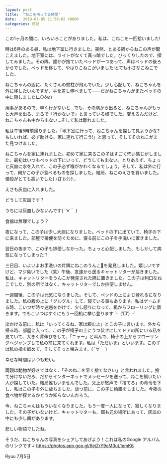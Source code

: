 ```yaml
---
layout: post
title:  "ねこを持ってる時間"
date:   2019-07-05 21:58:02 +0800
categories: 日記
---
```


この1ヶ月の間に、いろいろことがありました。私は、こねこを一匹拾いました!

時は6月のある昼、私は地下室に行きました。突然、とある隅からねこの声が聞こえました。地下室には、ライトがなくて真っ暗でした。びっくりしたので、探してみました。その隅、誰かが捨ていたベッドが一つあって、声はベッドの後ろからでした。ベッドを移して、やはりこねこがいました!とても小さなこねこでした。

ねこちゃんの辺に、たくさんの蚊柱が飛んでいた。少し心配して、ねこちゃんを外に移したいんですが、手を差し伸べまして――だがねこちゃんがまたベッドの中に隠しました(⑉⊙ȏ⊙)

用事があるので、早く行かないと…でも、その隅から出ると、ねこちゃんがもっと大声を出る、まるで「行かないで」と言っている様でした。変えるんだけど、ねこちゃんも中から出ない…そして私は離れました。

私は午後5時前帰りました。「地下室に行って、ねこちゃんを探して見ようかな?もしいれば、必ず助ける、家に連れて行こう!」と思って、そしてそのねこがまた見つけました。

ねこちゃんを家に連れました。初めて家に来るこの子はすごく怖い感じがしました。最初はいつもベッドの下にいって、どうしても出ない。とりあえず、ちょっと灰皿に水を入れて、この子必ず喉がかわくなるでしょう。そして、私は外に行って、何かこの子が食べるものを探しました。結局、ねこのえさを買いました。値段がとても高いでした( ﾉД`)ｼｸｼｸ…

えさも灰皿に入れました。

どうして灰皿です？

うちには灰皿しかないんです( ´∀｀ )

食器は無理でしょう？

夜になって、この子は少し大胆になりました。ベッドの下に出ていて、椅子の下に来ました。部屋で排便を防ぐために、寝る前にこの子を手洗いに置きました。

翌日の夜まで、この子も排便しなかった。ちょっと心配しました、もしかして病気になってしまった？

三日目、いよいよお手洗いの片隅にねこのうんこ💩を発見しました。嬉しいですけど、マジ臭いでした（笑）午後、友達から送るキャットリターが届きました。私は、キャットリターをうんこが発見された隅に置きました。この子は利口なねこでした、別の所ではなく、キャットリターでしか排便しません。

一週間後、この子は元気になりました。そして、ベッドの上によじ登れるになりました。私の腹の上に「グルグル」して、寝ている事もあります。私はゲームする時、こいつが時々迷惑をかけて、少し怒りになって、机からフローリングに置きます。でもこいつはすぐにもう一回机に攀じ登ります╰（‵□′）╯

出かける前に、私は「いってくるね、家は頼むよ」とこの子に言います。外から帰る時、部屋に入って、この子が椅子の上にうつ伏せにしてドアの所にいる私を見ていて、大きく背伸びをして、「ニャー」と叫んで、椅子の上からフローリングへジャンプして私の前に来てくれます。私は「ただいま」といいます。この子は私の指を舐めて、そしてそっと噛みます。( ´∀｀ )

幸せな時間はいつも短い。

両親は動物が好きではなく、「そのねこを早く捨てなさい」と言われました。捨て分けないだろ、だからインターネットでメッセージを送って、ねこを飼いたい人が探していた。結局誰もいませんでした。父上が怒声で「捨てろ」の命令を下し、私はこの子を外に放ちました。放つ前に、この子に給餌をしました。今夜の食べ物が探せるかどうか知らないんだろう。

今、ねこちゃんはもういなくなりました。もう一度一人になって、寂しくなりました。その子がいないけど、キャットリターも、餌も元の場所にあって、灰皿の中にも少し餌があります。

悲しい物語でしたね。

そうだ、ねこちゃんの写真をシェアしてあげよう！これは私のGoogle アルバムのリンクです↓
https://photos.app.goo.gl/6ejZrY9cM3uL1emK6

Ryuu
7月5日